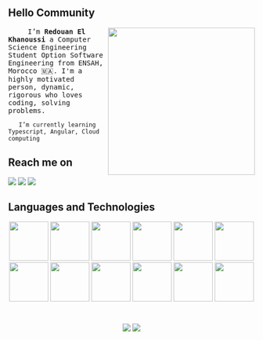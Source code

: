 

<p float="left" align="center">
 
</p>


## Hello Community

<img align="right" src="https://devstickers.com/assets/img/pro/8bul.png" height="300" width="300"/>
<samp>
 <p align=”justify” style="text-indent:40px;">
    I’m <b>Redouan El Khanoussi</b> a Computer Science Engineering Student Option Software Engineering from ENSAH, Morocco 🇲🇦. 
    I'm a highly motivated person, dynamic, rigorous who loves coding, solving problems.
 </p>
</samp>

       I’m currently learning Typescript, Angular, Cloud computing


## Reach me on

[<img src="https://img.icons8.com/color/50/000000/linkedin.png"/>](https://www.linkedin.com/in/redouan-el-khanoussi/)
[<img src="https://img.icons8.com/fluency/50/000000/twitter.png"/>](https://twitter.com/RedoneN13)
[<img src="https://img.icons8.com/fluency/50/000000/domain.png" />](https://www.redouanelkhanoussi.engineer)
## Languages and Technologies

<p float="left" align="center">

 <img src="https://devstickers.com/assets/img/pro/7kaq.png" width="80">
 <img src="https://devstickers.com/assets/img/pro/zl8i.png" width="80">
 <img src="https://devstickers.com/assets/img/cat/php.png" width="80"/>
 <img src="https://devstickers.com/assets/img/pro/iqm9.png" width="80">
 <img src="https://devstickers.com/assets/img/pro/8pnd.png" width="80">
 <img src="https://devstickers.com/assets/img/pro/i4eg.png" width="80">
 <img src="https://devstickers.com/assets/img/pro/z30l.png" width="80">
 <img src="https://devstickers.com/assets/img/pro/apiv.png" width="80">
 <img src="https://img.icons8.com/color/60/000000/spring-logo.png" width="80"/>
 <img src="https://img.icons8.com/color/60/000000/intellij-idea.png" width="80"/>
 <img src="https://img.icons8.com/office/60/000000/java-eclipse.png" width="80"/>
 <img src="https://devstickers.com/assets/img/pro/nve0.png"  width="80"/>
</p>

#

<p float="left" align="center">
<img align="center" src="https://github-readme-stats.vercel.app/api?username=Redouan-El-Khanoussi&show_icons=true&count_private=true&theme=github_dark">
  <a href="https://github.com/anuraghazra/github-readme-stats">
     <img align="center" src="https://github-readme-stats.vercel.app/api/top-langs/?username=Redouan-El-Khanoussi&hide=javascript,css,html,blade,scss,hack,less&theme=github_dark">
  </a>
</p>



 
<!---
Redouan-El-Khanoussi/Redouan-El-Khanoussi is a ✨ special ✨ repository because its `README.md` (this file) appears on your GitHub profile.
You can click the Preview link to take a look at your changes.

--->
